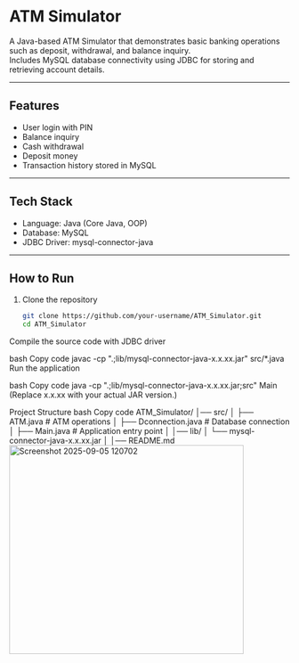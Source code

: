 # ATM Simulator

A Java-based ATM Simulator that demonstrates basic banking operations such as deposit, withdrawal, and balance inquiry.  
Includes MySQL database connectivity using JDBC for storing and retrieving account details.

---

## Features
- User login with PIN  
- Balance inquiry  
- Cash withdrawal  
- Deposit money  
- Transaction history stored in MySQL  

---

## Tech Stack
- Language: Java (Core Java, OOP)  
- Database: MySQL  
- JDBC Driver: mysql-connector-java  

---

## How to Run

1. Clone the repository  
   ```bash
   git clone https://github.com/your-username/ATM_Simulator.git
   cd ATM_Simulator
Compile the source code with JDBC driver

bash
Copy code
javac -cp ".;lib/mysql-connector-java-x.x.xx.jar" src/*.java
Run the application

bash
Copy code
java -cp ".;lib/mysql-connector-java-x.x.xx.jar;src" Main
(Replace x.x.xx with your actual JAR version.)

Project Structure
bash
Copy code
ATM_Simulator/
│── src/
│    ├── ATM.java          # ATM operations
│    ├── Dconnection.java  # Database connection
│    ├── Main.java         # Application entry point
│
│── lib/
│    └── mysql-connector-java-x.x.xx.jar
│
│── README.md
<img width="421" height="375" alt="Screenshot 2025-09-05 120702" src="https://github.com/user-attachments/assets/df910c7a-b53b-47b0-924f-7d4a1df5672d" />


